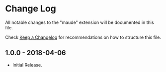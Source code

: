 # Change Log
All notable changes to the "maude" extension will be documented in this file.

Check [Keep a Changelog](http://keepachangelog.com/) for recommendations on how to structure this file.

## 1.0.0 - 2018-04-06
- Initial Release.